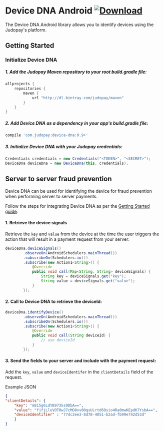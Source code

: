# Device DNA Android [ ![Download](https://api.bintray.com/packages/judopay/maven/device-dna/images/download.svg) ](https://bintray.com/judopay/maven/device-dna/_latestVersion)

The Device DNA Android library allows you to identify devices using the Judopay's platform.

## Getting Started

### Initialize Device DNA

##### 1. Add the Judopay Maven repository to your root build.gradle file:
```groovy
allprojects {
    repositories {
        maven {
            url "http://dl.bintray.com/judopay/maven"
        }
    }
}
```

##### 2. Add Device DNA as a dependency in your app's build.gradle file:
```groovy
compile 'com.judopay:device-dna:0.9+'
```

##### 3. Initialize Device DNA with your Judopay credentials:
```java
Credentials credentials = new Credentials("<TOKEN>", "<SECRET>");
DeviceDna deviceDna = new DeviceDna(this, credentials);
```

## Server to server fraud prevention
Device DNA can be used for identifying the device for fraud prevention when performing server to server payments.

Follow the steps for integrating Device DNA as per the [Getting Started guide](#getting-started).

#### 1. Retrieve the device signals
Retrieve the ```key``` and ```value``` from the device at the time the user triggers the action that will result in a payment request from your server:
```java
deviceDna.deviceSignals()
        .observeOn(AndroidSchedulers.mainThread())
        .subscribeOn(Schedulers.io())
        .subscribe(new Action1<String>() {
            @Override
            public void call(Map<String, String> deviceSignals) {
                String key = deviceSignals.get("key");
                String value = deviceSignals.get("value");
            }
        });
```

#### 2. Call to Device DNA to retrieve the deviceId:
```java
deviceDna.identifyDevice()
        .observeOn(AndroidSchedulers.mainThread())
        .subscribeOn(Schedulers.io())
        .subscribe(new Action1<String>() {
            @Override
            public void call(String deviceId) {
                // use deviceId
            }
        });
```

#### 3. Send the fields to your server and include with the payment request:
Add the ```key```, ```value``` and ```deviceIdentifer``` in the ```clientDetails``` field of the request.

Example JSON
```json
{
"clientDetails": {
    "key": "m815g6LdYB973ks9DbA==",
    "value": "fjfjLluVOT0wJ7cMO8vv00qsULrtd6Osio4Ra0mwKEpdK7YsbA==",
    "deviceIdentifier" : "77dc2ee3-8d78-4051-b2ad-fb99e742d53d"
    }
}
```
